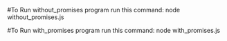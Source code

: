 #To Run without_promises program run this command: node without_promises.js

#To Run with_promises program run this command: node with_promises.js

